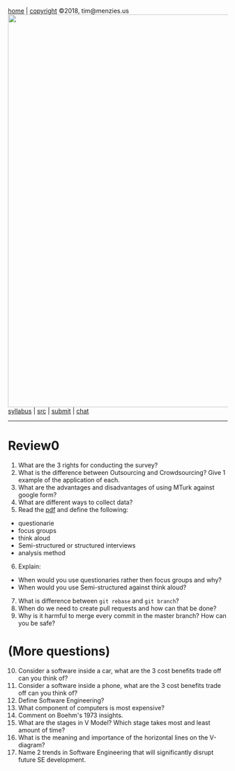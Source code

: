 [home](http://tiny.cc/seng18) |
[copyright](https://github.com/txt/seng18/blob/master/LICENSE.md) &copy;2018, tim&commat;menzies.us
<br>
[<img width=900 src="https://raw.githubusercontent.com/txt/seng18/master/img/banner.png">](http://tiny.cc/seng18)<br>
[syllabus](https://github.com/txt/seng18/blob/master/doc/syllabus.md) |
[src](https://github.com/txt/seng18/tree/master/src) |
[submit](http://tiny.cc/seng18give) |
[chat](https://seng18.slack.com/)


______


# Review0  


1. What are the 3 rights for conducting the survey?
2. What is the difference between Outsourcing and Crowdsourcing? Give 1 example of the application of each.
3. What are the advantages and disadvantages of using MTurk against google form?
4. What are different ways to collect data?
5. Read the [pdf](https://github.com/REU-SOS/HumanStudy/blob/master/handout.pdf) and define the following:
  - questionarie
  - focus groups
  - think aloud
  - Semi-structured or structured interviews
  - analysis method
6. Explain:
  - When would you use questionaries rather then focus groups and why?
  - When would you use Semi-structured against think aloud? 
7. What is difference between `git rebase` and `git branch`? 
8. When do we need to create pull requests and how can that be done?
9. Why is it harmful to merge every commit in the master branch? How can you be safe?

# (More questions)
10. Consider a software inside a car, what are the 3 cost benefits trade off can you think of?
11. Consider a software inside a phone, what are the 3 cost benefits trade off can you think of?
12. Define Software Engineering?
13. What component of computers is most expensive?
14. Comment on Boehm's 1973 insights.
15. What are the stages in V Model? Which stage takes most and least amount of time?
16. What is the meaning and importance of the horizontal lines on the V-diagram?
17. Name 2 trends in Software Engineering that will significantly disrupt future SE development.



